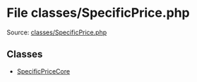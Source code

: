 File classes/SpecificPrice.php
=========

Source: [classes/SpecificPrice.php](https://github.com/PrestaShop/PrestaShop/blob/1.6.0.12/classes/SpecificPrice.php)


Classes
-------

* [SpecificPriceCore](class.SpecificPriceCore.md)

